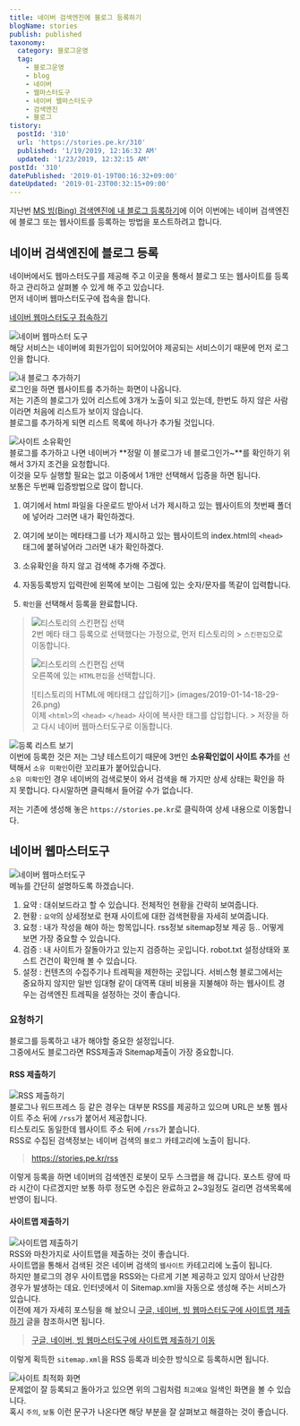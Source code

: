 ```yaml
---
title: 네이버 검색엔진에 블로그 등록하기
blogName: stories
publish: published
taxonomy:
  category: 블로그운영
  tag:
    - 블로그운영
    - blog
    - 네이버
    - 웹마스터도구
    - 네이버 웹마스터도구
    - 검색엔진
    - 블로그
tistory:
  postId: '310'
  url: 'https://stories.pe.kr/310'
  published: '1/19/2019, 12:16:32 AM'
  updated: '1/23/2019, 12:32:15 AM'
postId: '310'
datePublished: '2019-01-19T00:16:32+09:00'
dateUpdated: '2019-01-23T00:32:15+09:00'
---
```





지난번 [MS 빙(Bing) 검색엔진에 내 블로그 등록하기](https://stories.pe.kr/303)에 이어 이번에는 네이버 검색엔진에 블로그 또는 웹사이트를 등록하는 방법을 포스트하려고 합니다. 

## 네이버 검색엔진에 블로그 등록   
네이버에서도 웹마스터도구를 제공해 주고 이곳을 통해서 블로그 또는 웹사이트를 등록하고 관리하고 살펴볼 수 있게 해 주고 있습니다.  
먼저 네이버 웹마스터도구에 접속을 합니다. 

<a href="https://webmastertool.naver.com" class="btn btn-primary">네이버 웹마스터도구 접속하기</a>  

![네이버 웹마스터 도구](images/2019-01-18-14-20-16.png)  
해당 서비스는 네이버에 회원가입이 되어있어야 제공되는 서비스이기 때문에 먼저 로그인을 합니다.  

![내 블로그 추가하기](images/2019-01-18-15-10-51.png)  
로그인을 하면 웹사이트를 추가하는 화면이 나옵니다.  
저는 기존의 블로그가 있어 리스트에 3개가 노출이 되고 있는데, 한번도 하지 않은 사람이라면 처음에 리스트가 보이지 않습니다.   
블로그를 추가하게 되면 리스트 목록에 하나가 추가될 것입니다. 

![사이트 소유확인](images/2019-01-18-15-15-54.png)  
블로그를 추가하고 나면 네이버가 **정말 이 블로그가 네 블로그인가~**를 확인하기 위해서 3가지 조건을 요청합니다.  
이것을 모두 실행할 필요는 없고 이중에서 1개만 선택해서 입증을 하면 됩니다.  
보통은 두번째 입증방법으로 많이 합니다.  

1. 여기에서 html 파일을 다운로드 받아서 너가 제시하고 있는 웹사이트의 첫번째 폴더에 넣어라 그러면 내가 확인하겠다.
1. 여기에 보이는 메타태그를 너가 제시하고 있는 웹사이트의 index.html의 `<head>` 태그에 붙혀넣어라 그러면 내가 확인하겠다.
1. 소유확인을 하지 않고 검색해 추가해 주겠다.

1. 자동등록방지 입력란에 왼쪽에 보이는 그림에 있는 숫자/문자를 똑같이 입력합니다.  
1. `확인`을 선택해서 등록을 완료합니다. 


> ![티스토리의 스킨편집 선택](images/2019-01-14-18-26-27.png)   
> 2번 메타 태그 등록으로 선택했다는 가정으로, 먼저 티스토리의 > `스킨편집`으로 이동합니다.  
> 
> ![티스토리의 스킨편집 선택](images/2019-01-14-18-28-14.png)   
> 오른쪽에 있는 `HTML편집`을 선택합니다.  
> 
> ![티스토리의 HTML에 메타태그 삽입하기]> (images/2019-01-14-18-29-26.png)   
> 이제 `<html>`의 `<head>` `</head>` 사이에 복사한 태그를 삽입합니다.  > 저장을 하고 다시 네이버 웹마스터도구로 이동합니다.  


![등록 리스트 보기](images/2019-01-18-15-24-00.png)  
이번에 등록한 것은 저는 그냥 테스트이기 때문에 3번인 **소유확인없이 사이트 추가**를 선택해서 `소유 미확인`이란 꼬리표가 붙어있습니다.  
`소유 미확인`인 경우 네이버의 검색로봇이 와서 검색을 해 가지만 상세 상태는 확인을 하지 못합니다. 다시말하면 클릭해서 들어갈 수가 없습니다. 

저는 기존에 생성해 놓은 `https://stories.pe.kr`로 클릭하여 상세 내용으로 이동합니다.   


## 네이버 웹마스터도구  

![네이버 웹마스터도구](images/2019-01-18-15-41-18.png)  
메뉴를 간단히 설명하도록 하겠습니다.  

1. 요약 : 대쉬보드라고 할 수 있습니다. 전체적인 현황을 간략히 보여줍니다.  
1. 현황 : `요약`의 상세정보로 현재 사이트에 대한 검색현황을 자세히 보여줍니다. 
1. 요청 : 내가 작성을 해야 하는 항목입니다. rss정보 sitemap정보 제공 등.. 어떻게 보면 가장 중요할 수 있습니다. 
1. 검증 : 내 사이트가 잘돌아가고 있는지 검증하는 곳입니다. robot.txt 설정상태와 포스트 건건이 확인해 볼 수 있습니다. 
1. 설정 : 컨텐츠의 수집주기나 트레픽을 제한하는 곳입니다. 서비스형 블로그에서는 중요하지 않지만 일반 임대형 같이 대역폭 대비 비용을 지불해야 하는 웹사이트 경우는 검색엔진 트레픽을 설정하는 것이 좋습니다.  

### 요청하기 
블로그를 등록하고 내가 해야할 중요한 설정입니다.  
그중에서도 블로그라면 RSS제출과 Sitemap제출이 가장 중요합니다.  

#### RSS 제출하기  
![RSS 제출하기](images/2019-01-18-15-53-05.png)  
블로그나 워드프레스 등 같은 경우는 대부분 RSS를 제공하고 있으며 URL은 보통 웹사이트 주소 뒤에 `/rss`가 붙어서 제공합니다.  
티스토리도 동일한데 웹사이트 주소 뒤에 `/rss`가 붙습니다.  
RSS로 수집된 검색정보는 네이버 검색의 `블로그` 카테고리에 노출이 됩니다.   

> https://stories.pe.kr/rss  

이렇게 등록을 하면 네이버의 검색엔진 로봇이 모두 스크랩을 해 갑니다. 포스트 량에 따라 시간이 다르겠지만 보통 하루 정도면 수집은 완료하고 2~3일정도 걸리면 검색목록에 반영이 됩니다.  

#### 사이트맵 제출하기   
![사이트맵 제출하기](images/2019-01-18-16-00-41.png)  
RSS와 마찬가지로 사이트맵을 제출하는 것이 좋습니다.  
사이트맵을 통해서 검색된 것은 네이버 검색의 `웹사이트` 카테고리에 노출이 됩니다.  
하지만 블로그의 경우 사이트맵을 RSS와는 다르게 기본 제공하고 있지 않아서 난감한 경우가 발생하는 데요. 인터넷에서 이 Sitemap.xml을 자동으로 생성해 주는 서비스가 있습니다.   
이전에 제가 자세히 포스팅을 해 놨으니 [구글, 네이버, 빙 웹마스터도구에 사이트맵 제출하기](https://stories.pe.kr/304) 글을 참조하시면 됩니다.  

> [구글, 네이버, 빙 웹마스터도구에 사이트맵 제출하기 이동](https://stories.pe.kr/304) 

이렇게 획득한 `sitemap.xml`을 RSS 등록과 비슷한 방식으로 등록하시면 됩니다.  


![사이트 최적화 화면](images/2019-01-18-16-08-44.png)  
문제없이 잘 등록되고 돌아가고 있으면 위의 그림처럼 `최고예요` 일색인 화면을 볼 수 있습니다.  
혹시 `주의`, `보통` 이런 문구가 나온다면 해당 부분을 잘 살펴보고 해결하는 것이 좋습니다.  
